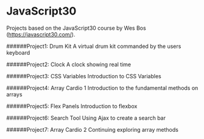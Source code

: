# JavaScript30
Projects based on the JavaScript30 course by Wes Bos (https://javascript30.com/).

######Project1: Drum Kit
A virtual drum kit commanded by the users keyboard

######Project2: Clock
A clock showing real time

######Project3: CSS Variables
Introduction to CSS Variables

######Project4: Array Cardio 1
Introduction to the fundamental methods on arrays

######Project5: Flex Panels
Introduction to flexbox

######Project6: Search Tool
Using Ajax to create a search bar

######Project7: Array Cardio 2
Continuing exploring array methods

